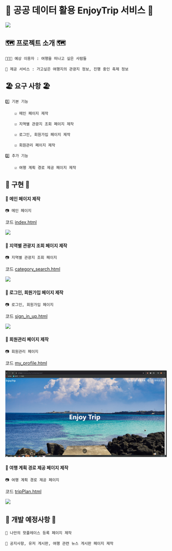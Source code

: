 # 🧳 공공 데이터 활용 EnjoyTrip 서비스 🧳

<img src="./readmeImg/main.gif">

## 🗺️ 프로젝트 소개 🗺️

    👨‍👩‍👦 예상 이용자 : 여행을 떠나고 싶은 사람들

    📜 제공 서비스 : 가고싶은 여행지의 관광지 정보, 진행 중인 축제 정보

## 🏖️ 요구 사항 🏖️

    1️⃣ 기본 기능

        ☑️ 메인 페이지 제작

        ☑️ 지역별 관광지 조회 페이지 제작

        ☑️ 로그인, 회원가입 페이지 제작

        ☑️ 회원관리 페이지 제작

    2️⃣ 추가 기능

        ☑️ 여행 계획 경로 제공 페이지 제작

## 🎡 구현 🎡

#### 📑 메인 페이지 제작

    📷 메인 페이지

코드 [index.html](https://lab.ssafy.com/alclsemtdl2022/EnjoyTrip_FrontEnd/-/blob/master/index.html?ref_type=heads)

<img src="./readmeImg/main.gif">

#### 📑 지역별 관광지 조회 페이지 제작

    📷 지역별 관광지 조회 페이지

코드 [category_search.html](https://lab.ssafy.com/alclsemtdl2022/EnjoyTrip_FrontEnd/-/blob/master/category_search.html?ref_type=heads)

<img src="./readmeImg/search.gif">

#### 📑 로그인, 회원가입 페이지 제작

    📷 로그인, 회원가입 페이지

코드 [sign_in_up.html](https://lab.ssafy.com/alclsemtdl2022/EnjoyTrip_FrontEnd/-/blob/master/sign_in_up.html?ref_type=heads)

<img src="./readmeImg/login.gif">

#### 📑 회원관리 페이지 제작

    📷 회원관리 페이지

코드 [my_profile.html](https://lab.ssafy.com/alclsemtdl2022/EnjoyTrip_FrontEnd/-/blob/master/my_profile.html?ref_type=heads)

<img src="./readmeImg/myprofile.gif">

#### 📑 여행 계획 경로 제공 페이지 제작

    📷 여행 계획 경로 제공 페이지

코드 [tripPlan.html](https://lab.ssafy.com/alclsemtdl2022/EnjoyTrip_FrontEnd/-/blob/master/tripPlan.html?ref_type=heads)

<img src="./readmeImg/tripPlan.gif">

## 🌉 개발 예정사항 🌉

    📅 나만의 핫플레이스 등록 페이지 제작

    📅 공지사항, 유저 게시판, 여행 관련 뉴스 게시판 페이지 제작
